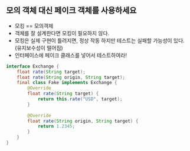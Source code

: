 ## 모의 객체 대신 페이크 객체를 사용하세요

- 모킹 == 모의객체
- 객체를 잘 설계한다면 모킹이 필요하지 않다.
- 모킹은 실제 구현이 틀려지면, 정상 작동 하지만 테스트는 실패할 가능성이 있다. (유지보수성이 떨어짐)
- 인터페이스에 페이크 클래스를 넣어서 테스트하여라!

```java
interface Exchange {
	float rate(String target);
	float rate(String origin, String target);
 	final class Fake implements Exchange {
		@Override
		float rate(String target) {
			return this.rate("USD", target);
		}
		
		@Override
		float rate(String origin, String target) {
			return 1.2345;
		}
	}
}
```